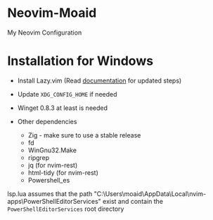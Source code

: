 # Neovim-Moaid
My Neovim Configuration

# Installation for Windows
* Install Lazy.vim (Read [documentation](https://github.com/folke/lazy.nvim) for updated steps)
	
* Update `XDG_CONFIG_HOME` if needed

* Winget 0.8.3 at least is needed

* Other dependencies
	* Zig - make sure to use a stable release
	* fd
	* WinGnu32.Make
	* ripgrep
	* jq (for nvim-rest)
	* html-tidy (for nvim-rest)
	* Powershell_es

lsp.lua assumes that the path "C:\\Users\\moaid\\AppData\\Local\\nvim-apps\\PowerShellEditorServices" exist and contain the `PowerShellEditorServices` root directory

